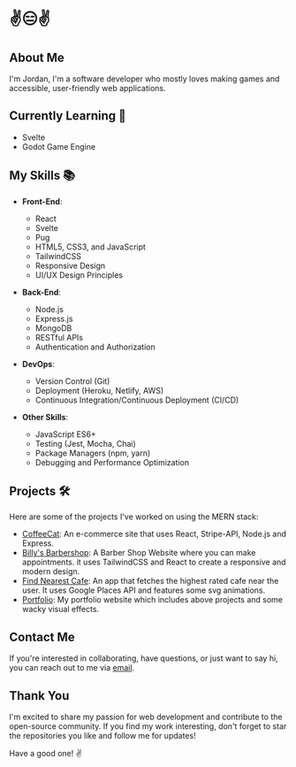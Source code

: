 # ✌️😑✌️

## About Me
I'm Jordan, I'm a software developer who mostly loves making games and accessible, user-friendly web applications.

## Currently Learning 🧠
- Svelte 
- Godot Game Engine

## My Skills 📚

- **Front-End**:
  - React
  - Svelte
  - Pug
  - HTML5, CSS3, and JavaScript
  - TailwindCSS
  - Responsive Design
  - UI/UX Design Principles

- **Back-End**:
  - Node.js
  - Express.js
  - MongoDB
  - RESTful APIs
  - Authentication and Authorization

- **DevOps**:
  - Version Control (Git)
  - Deployment (Heroku, Netlify, AWS)
  - Continuous Integration/Continuous Deployment (CI/CD)

- **Other Skills**:
  - JavaScript ES6+
  - Testing (Jest, Mocha, Chai)
  - Package Managers (npm, yarn)
  - Debugging and Performance Optimization

## Projects 🛠️
Here are some of the projects I've worked on using the MERN stack:

- [CoffeeCat](https://github.com/joayo13/coffeecat): An e-commerce site that uses React, Stripe-API, Node.js and Express.
- [Billy's Barbershop](https://github.com/joayo13/barbershop): A Barber Shop Website where you can make appointments. it uses TailwindCSS and React to create a responsive and modern design.
- [Find Nearest Cafe](https://github.com/joayo13/findnearestcafe): An app that fetches the highest rated cafe near the user. It uses Google Places API and features some svg animations.
- [Portfolio](https://github.com/joayo13/portfolio): My portfolio website which includes above projects and some wacky visual effects.

## Contact Me
If you're interested in collaborating, have questions, or just want to say hi, you can reach out to me via [email](mailto:jordan.ayotte1999@gmail.com).

## Thank You
I'm excited to share my passion for web development and contribute to the open-source community. If you find my work interesting, don't forget to star the repositories you like and follow me for updates!

Have a good one! ✌️
